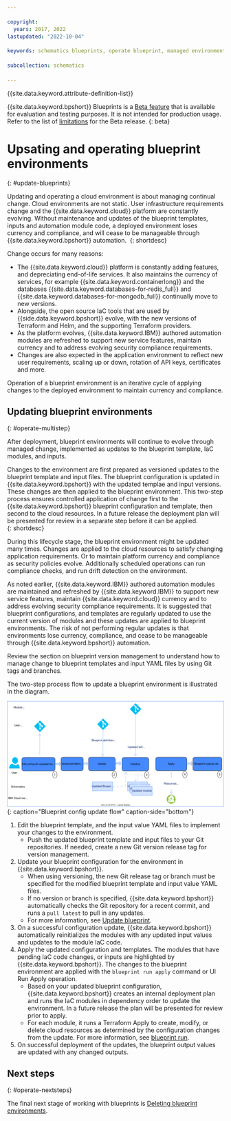 ```yaml
---

copyright:
  years: 2017, 2022
lastupdated: "2022-10-04"

keywords: schematics blueprints, operate blueprint, managed environments

subcollection: schematics

---
```


{{site.data.keyword.attribute-definition-list}}

{{site.data.keyword.bpshort}} Blueprints is a [Beta feature](/docs/schematics?topic=schematics-bp-beta-limitations) that is available for evaluation and testing purposes. It is not intended for production usage. Refer to the list of [limitations](/docs/schematics?topic=schematics-bp-beta-limitations) for the Beta release.
{: beta}

# Upsating and operating blueprint environments
{: #update-blueprints}

Updating and operating a cloud environment is about managing continual change. Cloud environments are not static. User infrastructure requirements change and the {{site.data.keyword.cloud}} platform are constantly evolving. Without maintenance and updates of the blueprint templates, inputs and automation module code, a deployed environment loses currency and compliance, and will cease to be manageable through {{site.data.keyword.bpshort}} automation. 
{: shortdesc}

Change occurs for many reasons:
- The {{site.data.keyword.cloud}} platform is constantly adding features, and depreciating end-of-life services. It also maintains the currency of services, for example {{site.data.keyword.containerlong}} and the databases {{site.data.keyword.databases-for-redis_full}} and {{site.data.keyword.databases-for-mongodb_full}} continually move to new versions. 
- Alongside, the open source IaC tools that are used by {{side.data.keyword.bpshort}} evolve, with the new versions of Terraform and Helm, and the supporting Terraform providers.
- As the platform evolves, {{site.data.keyword.IBM}} authored automation modules are refreshed to support new service features, maintain currency and to address evolving security compliance requirements.
- Changes are also expected in the application environment to reflect new user requirements, scaling up or down, rotation of API keys, certificates and more. 

Operation of a blueprint environment is an iterative cycle of applying changes to the deployed environment to maintain currency and compliance.   

## Updating blueprint environments
{: #operate-multistep}

After deployment, blueprint environments will continue to evolve through managed change, implemented as updates to the blueprint template, IaC modules, and inputs.

Changes to the environment are first prepared as versioned updates to the blueprint template and input files. The blueprint configuration is updated in {{site.data.keyword.bpshort}} with the updated templae and input versions. These changes are then applied to the blueprint environment. This two-step process ensures controlled application of change first to the {{site.data.keyword.bpshort}} blueprint configuration and template, then second to the cloud resources. In a future release the deployment plan will be presented for review in a separate step before it can be applied.   
{: shortdesc}

During this lifecycle stage, the blueprint environment might be updated many times. Changes are applied to the cloud resources to satisfy changing application requirements. Or to maintain platform currency and compliance as security policies evolve. Additionally scheduled operations can run compliance checks, and run drift detection on the environment. 

As noted earlier, {{site.data.keyword.IBM}} authored automation modules are maintained and refreshed by {{site.data.keyword.IBM}} to support new service features, maintain {{site.data.keyword.cloud}} currency and to address evolving security compliance requirements. It is suggested that blueprint configurations, and templates are regularly updated to use the current version of modules and these updates are applied to blueprint environments. The risk of not performing regular updates is that environments lose currency, compliance, and cease to be manageable through {{site.data.keyword.bpshort}} automation. 

Review the section on blueprint version management to understand how to manage change to blueprint templates and input YAML files by using Git tags and branches.  


The two-step process flow to update a blueprint environment is illustrated in the diagram.

![Blueprint config update flow](../images/sc-bp-operate.svg){: caption="Blueprint config update flow" caption-side="bottom"}

1. Edit the blueprint template, and the input value YAML files to implement your changes to the environment. 
    - Push the updated blueprint template and input files to your Git repositories. If needed, create a new Git version release tag for version management. 
2. Update your blueprint configuration for the environment in {{site.data.keyword.bpshort}}. 
    - When using versioning, the new Git release tag or branch must be specified for the modified blueprint template and input value YAML files.
    - If no version or branch is specified, {{site.data.keyword.bpshort}} automatically checks the Git repository for a recent commit, and runs a `pull latest` to pull in any updates. 
    - For more information, see [Update blueprint](/docs/schematics?topic=schematics-schematics-cli-reference#schematics-blueprint-update).
3. On a successful configuration update, {{site.data.keyword.bpshort}} automatically reinitializes the modules with any updated input values and updates to the module IaC code.  
4. Apply the updated configuration and templates. The modules that have pending IaC code changes, or inputs are highlighted by {{site.data.keyword.bpshort}}. The changes to the blueprint environment are applied with the `blueprint run apply` command or UI Run Apply operation.
    - Based on your updated blueprint configuration, {{site.data.keyword.bpshort}} creates an internal deployment plan and runs the IaC modules in dependency order to update the environment. In a future release the plan will be presented for review prior to apply. 
    - For each module, it runs a Terraform Apply to create, modify, or delete cloud resources as determined by the configuration changes from the update. For more information, see [blueprint run](/docs/schematics?topic=schematics-schematics-cli-reference#schematics-blueprint-run).  
5. On successful deployment of the updates, the blueprint output values are updated with any changed outputs.

## Next steps
{: #operate-nextsteps}

The final next stage of working with blueprints is [Deleting blueprint environments](/docs/schematics?topic=schematics-delete-blueprints). 
